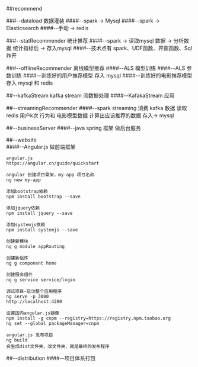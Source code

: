 

##recommend

  ###--dataload  数据灌装
     ####--spark -> Mysql
     ####--spark -> Elasticsearch
     ####--手动 -> redis

  ###--statRecommender 统计推荐
    ####--spark -> 读取mysql 数据 -> 分析数据 统计指标后 -> 存入mysql
    ####--技术点有 spark、UDF函数、开窗函数、Sql炸开

  ###--offlineRecommender  离线模型推荐
    ####--ALS 模型训练
    ####--ALS 参数训练
    ####--训练好的用户推荐模型 存入 mysql
    ####--训练好的电影推荐模型 存入 mysql 和 redis 

  ##--kafkaStream  kafka stream 流数据处理
      ####--KafakaStream 应用

  ##--streamingRecommender
      ####--spark streaming  消费 kafka 数据 读取 redis 用户k次 行为和 电影模型数据 
         计算出应该推荐的数据 存入-> mysql

  ##--businessServer
      ####--java spring 框架 做后台服务

  ##--website   
     ####--Angular.js 做前端框架
```
angular.js
https://angular.cn/guide/quickstart

angular 创建项目骨架，my-app 项目名称
ng new my-app

添加bootstrap依赖
npm install bootstrap --save

添加jquery依赖
npm install jquery --save

添加systemjs依赖
npm install systemjs --save

创建新模块
ng g module appRouting

创建新组件
ng g component home

创建服务组件
ng g service service/login

调试项目-启动整个应用程序
ng serve -p 3000
http://localhost:4200

设置国内angular.js镜像
npm install -g cnpm --registry=https://registry.npm.taobao.org
ng set --global packageManager=cnpm

angular.js 发布项目
ng build
会生成dist文件夹，改文件夹，就是最终的发布程序
```

  ##--distribution
     ####--项目体系打包
    



